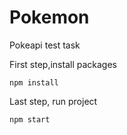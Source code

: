 # Pokemon
Pokeapi test task


First step,install packages
```
npm install
```

Last step, run project
```
npm start
```
